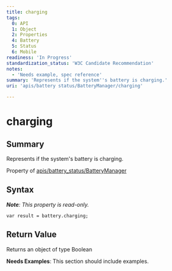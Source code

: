 ```yaml
---
title: charging
tags:
  0: API
  1: Object
  2: Properties
  4: Battery
  5: Status
  6: Mobile
readiness: 'In Progress'
standardization_status: 'W3C Candidate Recommendation'
notes:
  - 'Needs example, spec reference'
summary: 'Represents if the system''s battery is charging.'
uri: 'apis/battery status/BatteryManager/charging'

---
```

# charging

## Summary

Represents if the system's battery is charging.

<span data-meta="applies_to" data-type="key">Property of <span data-type="value">[apis/battery\_status/BatteryManager](/apis/battery_status/BatteryManager)</span></span>

## Syntax

***Note**: This property is read-only.*

``` {.js}
var result = battery.charging;
```

## Return Value

<span data-meta="return" data-type="key">Returns an object of type <span data-type="value">Boolean</span></span>

**Needs Examples**: This section should include examples.

